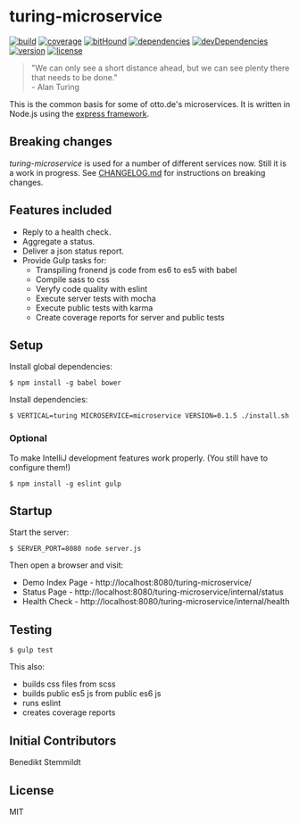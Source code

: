 # turing-microservice

[![build](https://travis-ci.org/otto-de/turing-microservice.svg)](https://travis-ci.org/otto-de/turing-microservice) [![coverage](https://coveralls.io/repos/otto-de/turing-microservice/badge.svg?branch=master&service=github)](https://coveralls.io/github/otto-de/turing-microservice?branch=master) [![bitHound](https://www.bithound.io/github/otto-de/turing-microservice/badges/score.svg)](https://www.bithound.io/github/otto-de/turing-microservice) [![dependencies](https://img.shields.io/david/otto-de/turing-microservice.svg)](https://david-dm.org/otto-de/turing-microservice) [![devDependencies](https://img.shields.io/david/dev/otto-de/turing-microservice.svg)](https://david-dm.org/otto-de/turing-microservice#info=devDependencies) [![version](https://img.shields.io/npm/v/turing-microservice.svg)](https://www.npmjs.com/package/turing-microservice) [![license](https://img.shields.io/npm/l/turing-microservice.svg)](./LICENSE)

> "We can only see a short distance ahead, but we can see plenty there that needs to be done."<br/>- Alan Turing

This is the common basis for some of otto.de's microservices. It is written in Node.js using the [express framework](https://github.com/strongloop/express).

## Breaking changes

_turing-microservice_ is used for a number of different services now. Still it is a work in progress. See [CHANGELOG.md](./CHANGELOG.md) for instructions on breaking changes.

## Features included

* Reply to a health check.
* Aggregate a status.
* Deliver a json status report.
* Provide Gulp tasks for:
    * Transpiling fronend js code from es6 to es5 with babel
    * Compile sass to css
    * Veryfy code quality with eslint
    * Execute server tests with mocha
    * Execute public tests with karma
    * Create coverage reports for server and public tests

## Setup

Install global dependencies:

    $ npm install -g babel bower

Install dependencies:

    $ VERTICAL=turing MICROSERVICE=microservice VERSION=0.1.5 ./install.sh

### Optional

To make IntelliJ development features work properly. (You still have to configure them!)

    $ npm install -g eslint gulp

## Startup
  
Start the server:

    $ SERVER_PORT=8080 node server.js
    
Then open a browser and visit:

* Demo Index Page - http://localhost:8080/turing-microservice/
* Status Page - http://localhost:8080/turing-microservice/internal/status    
* Health Check - http://localhost:8080/turing-microservice/internal/health
    
## Testing
  
    $ gulp test

This also:

* builds css files from scss
* builds public es5 js from public es6 js
* runs eslint
* creates coverage reports

## Initial Contributors

Benedikt Stemmildt

## License

MIT
